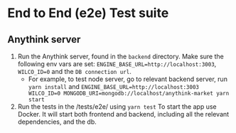 # End to End (e2e) Test suite

## Anythink server

1. Run the Anythink server, found in the `backend` directory. Make sure the following env vars are set: `ENGINE_BASE_URL=http://localhost:3003`, `WILCO_ID=0` and the `DB connection url`.
   - For example, to test node server, go to relevant backend server, run `yarn install` and `ENGINE_BASE_URL=http://localhost:3003 WILCO_ID=0 MONGODB_URI=mongodb://localhost/anythink-market yarn start`
2. Run the tests in the /tests/e2e/ using `yarn test`
   To start the app use Docker. It will start both frontend and backend, including all the relevant dependencies, and the db.
